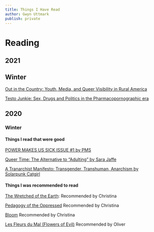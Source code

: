 ```yaml
---
title: Things I Have Read
author: Gwyn Uttmark
publish: private
---
```

# Reading

## 2021

## Winter

[Out in the Country: Youth, Media, and Queer Visibility in Rural America](https://nyupress.org/9780814731932/out-in-the-country/)

[Testo Junkie: Sex, Drugs and Politics in the Pharmacopornographic era](https://en.m.wikipedia.org/wiki/Testo_Junkie)

## 2020
### Winter

#### Things I read that were good

[POWER MAKES US SICK ISSUE #1 by PMS](https://pms.hotglue.me/?resources.head.152942500991)

[Queer Time: The Alternative to “Adulting” by Sara Jaffe](https://daily.jstor.org/queer-time-the-alternative-to-adulting/)

[A Tranarchist Manifesto: Transgender, Transhuman, Anarchism by Solarpunk Catgirl](https://theanarchistlibrary.org/library/solarpunk-catgirl-a-tranarchist-manifesto)

#### Things I was recommended to read

[The Wretched of the Earth](https://en.wikipedia.org/wiki/The_Wretched_of_the_Earth):
Recommended by Christina 

[Pedagogy of the Oppressed](https://en.wikipedia.org/wiki/Pedagogy_of_the_Oppressed) Recommended by Christina

[Bloom](https://www.amazon.com/Bloom-Kevin-Panetta/dp/1250196914)
Recommended by Christina

[Les Fleurs du Mal (Flowers of Evil)](https://en.wikipedia.org/wiki/Les_Fleurs_du_mal)
Recommended by Oliver
